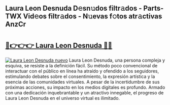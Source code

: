 ## Laura Leon Desnuda D𝚎sn𝚞dos filtr𝚊dos - Parts-TWX Vid𝚎os filtr𝚊dos - N𝚞evas f𝚘tos atr𝚊ctivas AnzCr

# <h2><a href="http://mbd3zj2.tromn.icu/?c=Laura+Leon+Desnuda">🔗👉👉👉 Laura Leon Desnuda 🔗🔗</a></h2>

[![Laura Leon Desnuda nuevo](https://i.imgur.com/pEAQMta.gif)](http://mbd3zj2.tromn.icu/?c=Laura+Leon+Desnuda)
Laura Leon Desnuda, una persona compleja y esquiva, se resiste a la definición fácil. Su método poco convencional de interactuar con el público en línea ha atraído y ofendido a los seguidores, estimulando debates sobre el consentimiento, la expresión artística y la esencia de las comunidades virtuales. A pesar de la incertidumbre de sus próximas acciones, su impacto en los medios digitales es profundo. Armado con una dedicación inquebrantable y un atractivo innegable, el progreso de Laura Leon Desnuda en el universo virtual es ilimitado.
